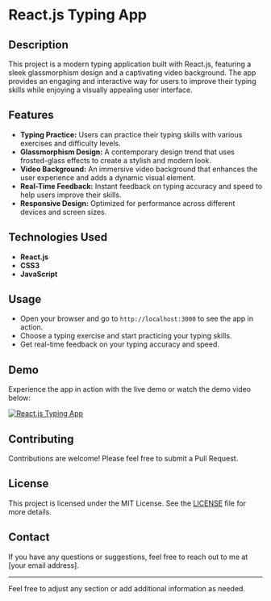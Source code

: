 # React.js Typing App

## Description

This project is a modern typing application built with React.js, featuring a sleek glassmorphism design and a captivating video background. The app provides an engaging and interactive way for users to improve their typing skills while enjoying a visually appealing user interface.

## Features

- **Typing Practice:** Users can practice their typing skills with various exercises and difficulty levels.
- **Glassmorphism Design:** A contemporary design trend that uses frosted-glass effects to create a stylish and modern look.
- **Video Background:** An immersive video background that enhances the user experience and adds a dynamic visual element.
- **Real-Time Feedback:** Instant feedback on typing accuracy and speed to help users improve their skills.
- **Responsive Design:** Optimized for performance across different devices and screen sizes.

## Technologies Used

- **React.js**
- **CSS3**
- **JavaScript**

## Usage

- Open your browser and go to `http://localhost:3000` to see the app in action.
- Choose a typing exercise and start practicing your typing skills.
- Get real-time feedback on your typing accuracy and speed.

## Demo

Experience the app in action with the live demo or watch the demo video below:

[![React.js Typing App](https://img.youtube.com/vi/MpdGWhbEwas/0.jpg)](https://www.youtube.com/watch?v=MpdGWhbEwas&ab_channel=MohtashamAhmed)

## Contributing

Contributions are welcome! Please feel free to submit a Pull Request.

## License

This project is licensed under the MIT License. See the [LICENSE](LICENSE) file for more details.

## Contact

If you have any questions or suggestions, feel free to reach out to me at [your email address].

---

Feel free to adjust any section or add additional information as needed.

